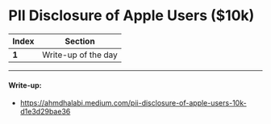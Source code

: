 # PII Disclosure of Apple Users ($10k)

Index | Section
--- | ---
**1** | Write-up of the day

___


#### Write-up: 

* https://ahmdhalabi.medium.com/pii-disclosure-of-apple-users-10k-d1e3d29bae36
